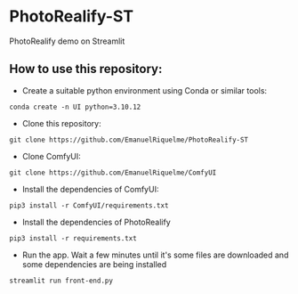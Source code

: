 # PhotoRealify-ST
PhotoRealify demo on Streamlit 

## How to use this repository:
* Create a suitable python environment using Conda or similar tools:
```
conda create -n UI python=3.10.12
``` 
* Clone this repository:
```
git clone https://github.com/EmanuelRiquelme/PhotoRealify-ST
```
* Clone ComfyUI:
```
git clone https://github.com/EmanuelRiquelme/ComfyUI
```
* Install the dependencies of ComfyUI:
```
pip3 install -r ComfyUI/requirements.txt
```
* Install the dependencies of PhotoRealify
```
pip3 install -r requirements.txt
```
* Run the app. Wait a few minutes until it's some files are downloaded and some dependencies are being installed
```
streamlit run front-end.py
```
